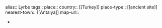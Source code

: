 alias:: Lyrbe
tags::
place::
country:: [[Turkey]] 
place-type:: [[ancient site]] 
nearest-town:: [[Antalya]] 
map-url::

-